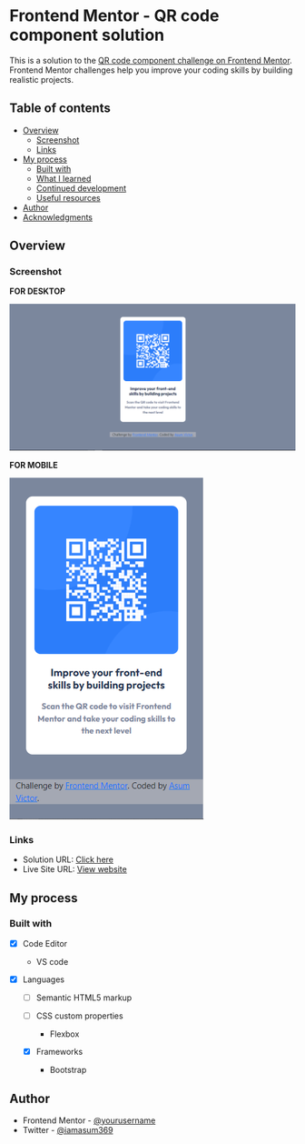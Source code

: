 # Frontend Mentor - QR code component solution

This is a solution to the [QR code component challenge on Frontend Mentor](https://www.frontendmentor.io/challenges/qr-code-component-iux_sIO_H). Frontend Mentor challenges help you improve your coding skills by building realistic projects. 

## Table of contents

- [Overview](#overview)
  - [Screenshot](#screenshot)
  - [Links](#links)
- [My process](#my-process)
  - [Built with](#built-with)
  - [What I learned](#what-i-learned)
  - [Continued development](#continued-development)
  - [Useful resources](#useful-resources)
- [Author](#author)
- [Acknowledgments](#acknowledgments)


## Overview

### Screenshot

**FOR DESKTOP**

![](Screenshots/screenshot-desktop.PNG)

**FOR MOBILE**

![](Screenshots/screenshot-mobile.PNG)

### Links

- Solution URL: [Click here](https://github.com/AsumVictor/frontendMentor-QR-code-component)
- Live Site URL: [View website](https://asumvictor.github.io/frontendMentor-QR-code-component/)

## My process

### Built with
-[x] Code Editor
    - VS code

-[x] Languages  
   - [ ] Semantic HTML5 markup
   - [ ] CSS custom properties
       - Flexbox

  - [x] Frameworks  
     - Bootstrap

## Author

- Frontend Mentor - [@yourusername](https://www.frontendmentor.io/profile/AsumVictor)
- Twitter - [@iamasum369](https://www.twitter.com/iamasum369)

